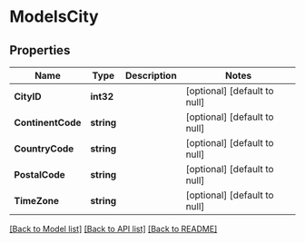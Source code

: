 # ModelsCity

## Properties
Name | Type | Description | Notes
------------ | ------------- | ------------- | -------------
**CityID** | **int32** |  | [optional] [default to null]
**ContinentCode** | **string** |  | [optional] [default to null]
**CountryCode** | **string** |  | [optional] [default to null]
**PostalCode** | **string** |  | [optional] [default to null]
**TimeZone** | **string** |  | [optional] [default to null]

[[Back to Model list]](../README.md#documentation-for-models) [[Back to API list]](../README.md#documentation-for-api-endpoints) [[Back to README]](../README.md)


